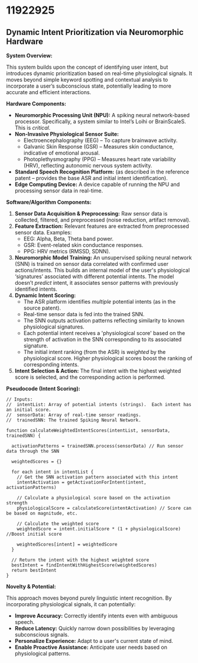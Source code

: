 # 11922925

## Dynamic Intent Prioritization via Neuromorphic Hardware

**System Overview:**

This system builds upon the concept of identifying user intent, but introduces dynamic prioritization based on real-time physiological signals. It moves beyond simple keyword spotting and contextual analysis to incorporate a user’s subconscious state, potentially leading to more accurate and efficient interactions.

**Hardware Components:**

*   **Neuromorphic Processing Unit (NPU):** A spiking neural network-based processor. Specifically, a system similar to Intel’s Loihi or BrainScaleS. This is *critical*.
*   **Non-Invasive Physiological Sensor Suite:**
    *   Electroencephalography (EEG) – To capture brainwave activity.
    *   Galvanic Skin Response (GSR) – Measures skin conductance, indicative of emotional arousal.
    *   Photoplethysmography (PPG) – Measures heart rate variability (HRV), reflecting autonomic nervous system activity.
*   **Standard Speech Recognition Platform:** (as described in the reference patent – provides the base ASR and initial intent identification).
*   **Edge Computing Device:** A device capable of running the NPU and processing sensor data in real-time.

**Software/Algorithm Components:**

1.  **Sensor Data Acquisition & Preprocessing:**  Raw sensor data is collected, filtered, and preprocessed (noise reduction, artifact removal).
2.  **Feature Extraction:** Relevant features are extracted from preprocessed sensor data. Examples:
    *   EEG: Alpha, Beta, Theta band power.
    *   GSR: Event-related skin conductance responses.
    *   PPG: HRV metrics (RMSSD, SDNN).
3.  **Neuromorphic Model Training:** An unsupervised spiking neural network (SNN) is trained on sensor data correlated with confirmed user actions/intents. This builds an internal model of the user's physiological ‘signatures’ associated with different potential intents.  The model doesn’t *predict* intent, it associates sensor patterns with previously identified intents.
4.  **Dynamic Intent Scoring:**
    *   The ASR platform identifies *multiple* potential intents (as in the source patent).
    *   Real-time sensor data is fed into the trained SNN.
    *   The SNN outputs activation patterns reflecting similarity to known physiological signatures.
    *   Each potential intent receives a 'physiological score' based on the strength of activation in the SNN corresponding to its associated signature.
    *   The initial intent ranking (from the ASR) is *weighted* by the physiological score.  Higher physiological scores boost the ranking of corresponding intents.
5.  **Intent Selection & Action:** The final intent with the highest weighted score is selected, and the corresponding action is performed.

**Pseudocode (Intent Scoring):**

```
// Inputs:
//  intentList: Array of potential intents (strings).  Each intent has an initial score.
//  sensorData: Array of real-time sensor readings.
//  trainedSNN: The trained Spiking Neural Network.

function calculateWeightedIntentScores(intentList, sensorData, trainedSNN) {

  activationPatterns = trainedSNN.process(sensorData) // Run sensor data through the SNN

  weightedScores = {}

  for each intent in intentList {
    // Get the SNN activation pattern associated with this intent
    intentActivation = getActivationForIntent(intent, activationPatterns)

    // Calculate a physiological score based on the activation strength
    physiologicalScore = calculateScore(intentActivation) // Score can be based on magnitude, etc.

    // Calculate the weighted score
    weightedScore = intent.initialScore * (1 + physiologicalScore) //Boost initial score

    weightedScores[intent] = weightedScore
  }

  // Return the intent with the highest weighted score
  bestIntent = findIntentWithHighestScore(weightedScores)
  return bestIntent
}
```

**Novelty & Potential:**

This approach moves beyond purely linguistic intent recognition. By incorporating physiological signals, it can potentially:

*   **Improve Accuracy:** Correctly identify intents even with ambiguous speech.
*   **Reduce Latency:**  Quickly narrow down possibilities by leveraging subconscious signals.
*   **Personalize Experience:** Adapt to a user's current state of mind.
*   **Enable Proactive Assistance:** Anticipate user needs based on physiological patterns.